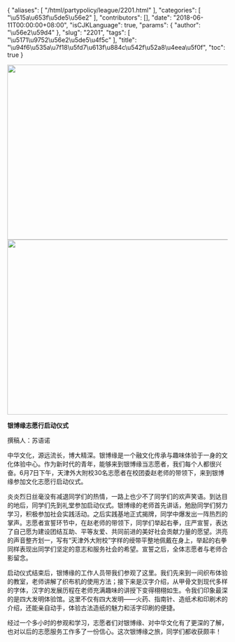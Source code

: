 {
    "aliases": [
        "/html/partypolicy/league/2201.html"
    ],
    "categories": [
        "\u515a\u653f\u5de5\u56e2"
    ],
    "contributors": [],
    "date": "2018-06-11T00:00:00+08:00",
    "isCJKLanguage": true,
    "params": {
        "author": "\u56e2\u59d4"
    },
    "slug": "2201",
    "tags": [
        "\u5171\u9752\u56e2\u5de5\u4f5c"
    ],
    "title": "\u94f6\u535a\u7f18\u5fd7\u613f\u884c\u542f\u52a8\u4eea\u5f0f",
    "toc": true
}


<img
    src="https://cdn.tfls.online/mirror/full/911d89073740dfeb6c42305812c99c0e2500ed5d.jpg"
    style="display:block;margin-left:auto;margin-right:auto;"
    decoding="async"
    fetchpriority="auto"
    loading="lazy"
    height="399"
    width="600"
/>
<img
    src="https://cdn.tfls.online/mirror/full/96ade19e268571e12d4fe1079b6d65722f5153dd.jpg"
    style="display:block;margin-left:auto;margin-right:auto;"
    decoding="async"
    fetchpriority="auto"
    loading="lazy"
    height="399"
    width="600"
/>







**银博缘志愿****行****启动仪式**




撰稿人：苏语诺




中华文化，源远流长，博大精深。银博缘是一个融文化传承与趣味体验于一身的文化体验中心。作为新时代的青年，能够来到银博缘当志愿者，我们每个人都很兴奋。6月7日下午，天津外大附校30名志愿者在校团委赵老师的带领下，来到银博缘参加文化志愿行启动仪式。




炎炎烈日丝毫没有减退同学们的热情，一路上也少不了同学们的欢声笑语。到达目的地后，同学们先到礼堂参加启动仪式。银博缘的老师首先讲话，勉励同学们努力学习，积极参加社会实践活动。之后实践基地正式揭牌，同学中爆发出一阵热烈的掌声。志愿者宣誓环节中，在赵老师的带领下，同学们举起右拳，庄严宣誓，表达了自己愿为建设团结互助、平等友爱、共同前进的美好社会贡献力量的愿望。洪亮的声音整齐划一，写有“天津外大附校”字样的绶带平整地佩戴在身上，举起的右拳同样表现出同学们坚定的意志和服务社会的希望。宣誓之后，全体志愿者与老师合影留念。




启动仪式结束后，银博缘的工作人员带我们参观了这里。我们先来到一间织布体验的教室，老师讲解了织布机的使用方法；接下来是汉字介绍，从甲骨文到现代多样的字体，汉字的发展历程在老师充满趣味的讲授下变得栩栩如生。令我们印象最深的是四大发明体验馆。这里不仅有四大发明——火药、指南针、造纸术和印刷术的介绍，还能亲自动手，体验古法造纸的魅力和活字印刷的便捷。




经过一个多小时的参观和学习，志愿者们对银博缘、对中华文化有了更深的了解，也对以后的志愿服务工作多了一份信心。这次银博缘之旅，同学们都收获颇丰！



